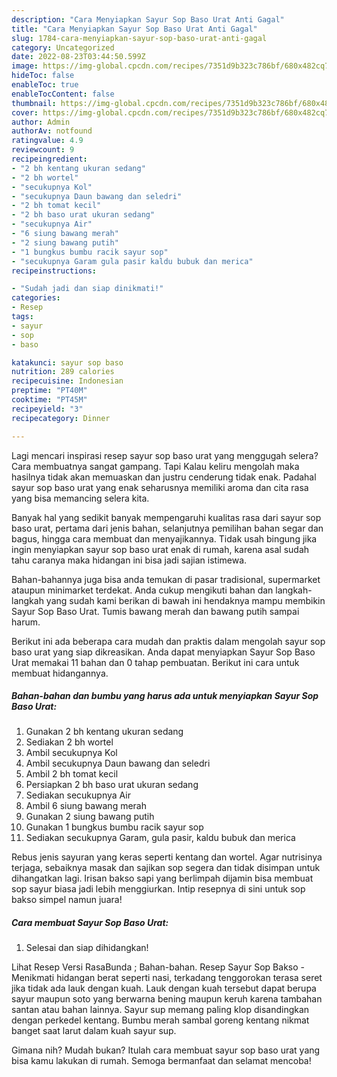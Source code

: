 ```yaml
---
description: "Cara Menyiapkan Sayur Sop Baso Urat Anti Gagal"
title: "Cara Menyiapkan Sayur Sop Baso Urat Anti Gagal"
slug: 1784-cara-menyiapkan-sayur-sop-baso-urat-anti-gagal
category: Uncategorized
date: 2022-08-23T03:44:50.599Z
image: https://img-global.cpcdn.com/recipes/7351d9b323c786bf/680x482cq70/sayur-sop-baso-urat-foto-resep-utama.jpg
hideToc: false
enableToc: true
enableTocContent: false
thumbnail: https://img-global.cpcdn.com/recipes/7351d9b323c786bf/680x482cq70/sayur-sop-baso-urat-foto-resep-utama.jpg
cover: https://img-global.cpcdn.com/recipes/7351d9b323c786bf/680x482cq70/sayur-sop-baso-urat-foto-resep-utama.jpg
author: Admin
authorAv: notfound
ratingvalue: 4.9
reviewcount: 9
recipeingredient:
- "2 bh kentang ukuran sedang"
- "2 bh wortel"
- "secukupnya Kol"
- "secukupnya Daun bawang dan seledri"
- "2 bh tomat kecil"
- "2 bh baso urat ukuran sedang"
- "secukupnya Air"
- "6 siung bawang merah"
- "2 siung bawang putih"
- "1 bungkus bumbu racik sayur sop"
- "secukupnya Garam gula pasir kaldu bubuk dan merica"
recipeinstructions:

- "Sudah jadi dan siap dinikmati!"
categories:
- Resep
tags:
- sayur
- sop
- baso

katakunci: sayur sop baso 
nutrition: 289 calories
recipecuisine: Indonesian
preptime: "PT40M"
cooktime: "PT45M"
recipeyield: "3"
recipecategory: Dinner

---
```



Lagi mencari inspirasi resep sayur sop baso urat yang menggugah selera? Cara membuatnya sangat gampang. Tapi Kalau keliru mengolah maka hasilnya tidak akan memuaskan dan justru cenderung tidak enak. Padahal sayur sop baso urat yang enak seharusnya memiliki aroma dan cita rasa yang bisa memancing selera kita.


Banyak hal yang sedikit banyak mempengaruhi kualitas rasa dari sayur sop baso urat, pertama dari jenis bahan, selanjutnya pemilihan bahan segar dan bagus, hingga cara membuat dan menyajikannya. Tidak usah bingung jika ingin menyiapkan sayur sop baso urat enak di rumah, karena asal sudah tahu caranya maka hidangan ini bisa jadi sajian istimewa.

Bahan-bahannya juga bisa anda temukan di pasar tradisional, supermarket ataupun minimarket terdekat. Anda cukup mengikuti bahan dan langkah-langkah yang sudah kami berikan di bawah ini hendaknya mampu membikin Sayur Sop Baso Urat. Tumis bawang merah dan bawang putih sampai harum.


Berikut ini ada beberapa cara mudah dan praktis dalam mengolah sayur sop baso urat yang siap dikreasikan. Anda dapat menyiapkan Sayur Sop Baso Urat memakai 11 bahan dan 0 tahap pembuatan. Berikut ini cara untuk membuat hidangannya.

<!--inarticleads1-->

##### Bahan-bahan dan bumbu yang harus ada untuk menyiapkan Sayur Sop Baso Urat:

1. Gunakan 2 bh kentang ukuran sedang
1. Sediakan 2 bh wortel
1. Ambil secukupnya Kol
1. Ambil secukupnya Daun bawang dan seledri
1. Ambil 2 bh tomat kecil
1. Persiapkan 2 bh baso urat ukuran sedang
1. Sediakan secukupnya Air
1. Ambil 6 siung bawang merah
1. Gunakan 2 siung bawang putih
1. Gunakan 1 bungkus bumbu racik sayur sop
1. Sediakan secukupnya Garam, gula pasir, kaldu bubuk dan merica


Rebus jenis sayuran yang keras seperti kentang dan wortel. Agar nutrisinya terjaga, sebaiknya masak dan sajikan sop segera dan tidak disimpan untuk dihangatkan lagi. Irisan bakso sapi yang berlimpah dijamin bisa membuat sop sayur biasa jadi lebih menggiurkan. Intip resepnya di sini untuk sop bakso simpel namun juara! 

<!--inarticleads2-->

##### Cara membuat Sayur Sop Baso Urat:


1. Selesai dan siap dihidangkan!

Lihat Resep Versi RasaBunda ; Bahan-bahan. Resep Sayur Sop Bakso - Menikmati hidangan berat seperti nasi, terkadang tenggorokan terasa seret jika tidak ada lauk dengan kuah. Lauk dengan kuah tersebut dapat berupa sayur maupun soto yang berwarna bening maupun keruh karena tambahan santan atau bahan lainnya. Sayur sup memang paling klop disandingkan dengan perkedel kentang. Bumbu merah sambal goreng kentang nikmat banget saat larut dalam kuah sayur sup. 

Gimana nih? Mudah bukan? Itulah cara membuat sayur sop baso urat yang bisa kamu lakukan di rumah. Semoga bermanfaat dan selamat mencoba!
